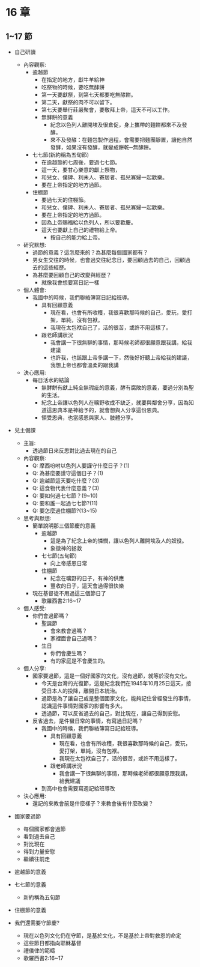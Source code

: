 # 16 章

## 1~17 節

- 自己研讀
  - 內容觀察:
    - 逾越節
      - 在指定的地方，獻牛羊給神
      - 吃祭物的時候，要吃無酵餅
      - 第一天要獻祭，到第七天都要吃無酵餅。
      - 第二天，獻祭的肉不可以留下。
      - 第七天要舉行莊嚴聚會，要敬拜上帝，這天不可以工作。
      - 無酵餅的意義
        - 紀念以色列人離開埃及很倉促，身上攜帶的麵餅都來不及發酵。
        - 來不及發酵：在麵包製作過程，會需要把麵團靜置，讓他自然發酵，如果沒有發酵，就變成餅乾─無酵餅。
    - 七七節(新約稱為五旬節)
      - 在逾越節的七周後，要過七七節。
      - 這一天，要甘心樂意的獻上祭物，
      - 和兒女、僕碑、利未人、寄居者、孤兒寡婦一起歡樂。
      - 要在上帝指定的地方過節。
    - 住棚節
      - 要過七天的住棚節。
      - 和兒女、僕碑、利未人、寄居者、孤兒寡婦一起歡樂。
      - 要在上帝指定的地方過節。
      - 因為上帝賜福給以色列人，所以要歡慶。
      - 這天也要獻上自己的禮物給上帝。
        - 按自己的能力給上帝。
  - 研究默想:
    - 過節的意義？這怎麼來的？為甚麼每個國家都有？
    - 男女生交往的時候，也會過交往紀念日，要回顧過去的自己，回顧過去的這些經歷。
    - 為甚麼要回顧自己的改變與經歷？
      - 就像我會想要寫日記一樣
  - 個人體會:
    - 我國中的時候，我們聯絡簿寫日記給班導。
      - 具有回顧意義
        - 現在看，也會有所收穫，我很喜歡那時候的自己，愛玩，愛打架，單純，沒有包袱。
        - 我現在太包袱自己了，活的很苦，或許不用這樣了。
      - 跟老師講狀況
        - 我會講一下很無聊的事情，那時候老師都很願意跟我講，給我建議
        - 也許我，也該跟上帝多講一下，然後好好聽上帝給我的建議，我想上帝也都會溫柔的跟我講
  - 決心應用:
    - 每日活水的結論
      - 無酵餅有獻上純全無瑕疵的意義，酵有腐敗的意義，要過分別為聖的生活。
      - 紀念上帝讓以色列人在曠野收成不缺乏，就要與鄰舍分享，因為知道這恩典本是神給予的，就會想與人分享這份恩典。
      - 領受恩典，也當感恩與家人、肢體分享。
- 兒主備課
  - 主旨:
    - 透過節日來反思對比過去現在的自己
  - 內容觀察:
    - Q: 摩西吩咐以色列人要謹守什麼日子？(1)
    - Q: 為甚麼要謹守這個日子？(1)
    - Q: 逾越節這天要吃什麼？(3)
    - Q: 這食物代表什麼意義？(3)
    - Q: 要如何過七七節？(9~10)
    - Q: 要和誰一起過七七節?(11)
    - Q: 要怎麼過住棚節?(13~15)
  - 思考與默想:
    - 簡單說明那三個節慶的意義
      - 逾越節
        - 這是為了紀念上帝的憐憫，讓以色列人離開埃及人的奴役。
        - 象徵神的拯救
      - 七七節(五旬節)
        - 向上帝感恩日常
      - 住棚節
        - 紀念在曠野的日子，有神的供應
        - 豐收的日子，這天會過得很快樂
    - 現在基督徒不用過這三個節日了
      - 歌羅西書2:16~17
  - 個人感受:
    - 你們會過節嗎？
      - 聖誕節
        - 會來教會過嗎？
        - 家裡面會自己過嗎？
      - 生日
        - 你們會慶生嗎？
        - 有的家庭是不會慶生的。
  - 個人分享:
    - 國家要過節，這是一個好國家的文化，沒有過節，就等於沒有文化。
      - 今天是台灣的光復節，這是紀念我們在1945年10月25日這天，接受日本人的投降，離開日本統治。
      - 過節是為了讓自己或是整個國家文化，能夠記住曾經發生的事情，認識這件事情對國家的影響有多大。
      - 透過節，可以反省過去的自己，對比現在，讓自己得到安慰。
    - 反省過去，是件蠻日常的事情，有寫過日記嗎？
      - 我國中的時候，我們聯絡簿寫日記給班導。
        - 具有回顧意義
          - 現在看，也會有所收穫，我很喜歡那時候的自己，愛玩，愛打架，單純，沒有包袱。
          - 我現在太包袱自己了，活的很苦，或許不用這樣了。
        - 跟老師講狀況
          - 我會講一下很無聊的事情，那時候老師都很願意跟我講，給我建議
      - 到高中也會需要寫週記給班導改
  - 決心應用:
    - 還記的來教會前是什麼樣子？來教會後有什麼改變？
  
- 國家要過節
  - 每個國家都會過節
  - 看到過去自己
  - 對比現在
  - 得到力量安慰
  - 繼續往前走
- 逾越節的意義
- 七七節的意義
  - 新約稱為五旬節
- 住棚節的意義
- 我們還需要守節慶?
  - 現在以色列文化仍在守節，是基於文化，不是基於上帝對救恩的命定
  - 這些節日都指向耶穌基督
  - 禮儀律的範疇
  - 歌羅西書2:16~17
